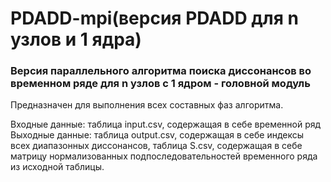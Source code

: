 # PDADD-mpi(версия PDADD для n узлов и 1 ядра)

### Версия параллельного алгоритма поиска диссонансов во временном ряде для n узлов с 1 ядром - головной модуль
Предназначен для выполнения всех составных фаз алгоритма.

Входные данные: таблица input.csv, содержащая в себе временной ряд<br>
Выходные данные: таблица output.csv, содержащая в себе индексы всех диапазонных диссонансов, 
	таблица S.csv, содержащая в себе матрицу нормализованных подпоследовательностей временного ряда из исходной таблицы.<br>
